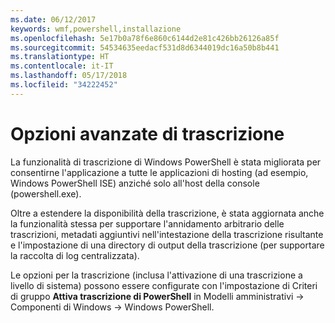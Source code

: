 ```yaml
---
ms.date: 06/12/2017
keywords: wmf,powershell,installazione
ms.openlocfilehash: 5e17b0a78f6e860c6144d2e81c426bb26126a85f
ms.sourcegitcommit: 54534635eedacf531d8d6344019dc16a50b8b441
ms.translationtype: HT
ms.contentlocale: it-IT
ms.lasthandoff: 05/17/2018
ms.locfileid: "34222452"
---
```

# <a name="enhanced-transcription-options"></a>Opzioni avanzate di trascrizione

La funzionalità di trascrizione di Windows PowerShell è stata migliorata per consentirne l'applicazione a tutte le applicazioni di hosting (ad esempio, Windows PowerShell ISE) anziché solo all'host della console (powershell.exe).

Oltre a estendere la disponibilità della trascrizione, è stata aggiornata anche la funzionalità stessa per supportare l'annidamento arbitrario delle trascrizioni, metadati aggiuntivi nell'intestazione della trascrizione risultante e l'impostazione di una directory di output della trascrizione (per supportare la raccolta di log centralizzata).

Le opzioni per la trascrizione (inclusa l'attivazione di una trascrizione a livello di sistema) possono essere configurate con l'impostazione di Criteri di gruppo **Attiva trascrizione di PowerShell** in Modelli amministrativi -> Componenti di Windows -> Windows PowerShell.
